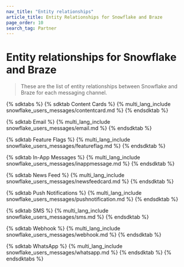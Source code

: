 ```yaml
---
nav_title: "Entity relationships"
article_title: Entity Relationships for Snowflake and Braze
page_order: 10
search_tag: Partner
---
```


# Entity relationships for Snowflake and Braze

> These are the list of entity relationships between Snowflake and Braze for each messaging channel.

{% sdktabs %}
{% sdktab Content Cards %}
{% multi_lang_include snowflake_users_messages/contentcard.md %}
{% endsdktab %}

{% sdktab Email %}
{% multi_lang_include snowflake_users_messages/email.md %}
{% endsdktab %}

{% sdktab Feature Flags %}
{% multi_lang_include snowflake_users_messages/featureflag.md %}
{% endsdktab %}

{% sdktab In-App Messages %}
{% multi_lang_include snowflake_users_messages/inappmessage.md %}
{% endsdktab %}

{% sdktab News Feed %}
{% multi_lang_include snowflake_users_messages/newsfeedcard.md %}
{% endsdktab %}

{% sdktab Push Notifications %}
{% multi_lang_include snowflake_users_messages/pushnotification.md %}
{% endsdktab %}

{% sdktab SMS %}
{% multi_lang_include snowflake_users_messages/sms.md %}
{% endsdktab %}

{% sdktab Webhook %}
{% multi_lang_include snowflake_users_messages/webhook.md %}
{% endsdktab %}

{% sdktab WhatsApp %}
{% multi_lang_include snowflake_users_messages/whatsapp.md %}
{% endsdktab %}
{% endsdktabs %}
